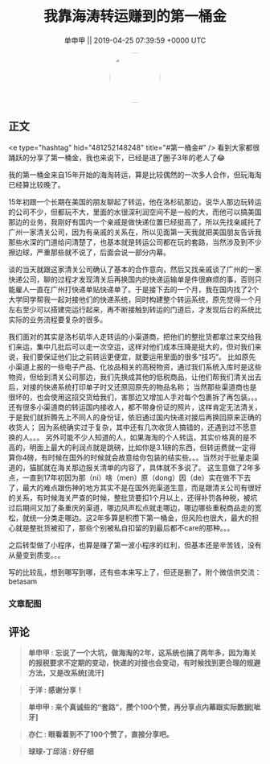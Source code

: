 <h1 align="center">我靠海涛转运赚到的第一桶金</h1>




<p align="center">
    <a>单申甲 || 2019-04-25 07:39:59 &#43;0000 UTC</a>
</p>

<div align="center">
    <img src="https://images.zsxq.com/FkczeaGnnKPHRgomtFuo7752V94Z?e=1590940799&amp;token=kIxbL07-8jAj8w1n4s9zv64FuZZNEATmlU_Vm6zD:jHfShT2b1knq1NOE4aVfK9VEQhU=" width="100" height="100" style="border:1px solid;border-radius:50%; color:#ffffff"/>
</div>




## 正文

<div>
&lt;e type=&#34;hashtag&#34; hid=&#34;481252148248&#34; title=&#34;#第一桶金#&#34; /&gt; 
看到大家都很踊跃的分享了第一桶金，我也来说下，已经是进了圈子3年的老人了😂

我的第一桶金来自15年开始的海淘转运，算是比较偶然的一次多人合作，但玩海淘已经算比较晚了。

15年初跟一个长期在美国的朋友聊起了转运，他在洛杉矶那边，说华人那边玩转运的公司不少，但都玩不大，里面的水很深利润空间不是一般的大，而他可以搞美国那边的业务，我刚好有国内一个亲戚是做快递位置已经挺高了，所以先找亲戚托了广州一家清关公司，因为有亲戚的关系在，所以见面第一天我就把美国朋友告诉我那些水深的门道给问清楚了，也基本就是转运公司都在玩的套路，当然涉及到不少擦边球，严重那些就不说了，后面会说一部分内幕。

谈的当天就跟这家清关公司确认了基本的合作意向，然后又找亲戚谈了广州的一家快递公司，聊的过程才发现清关后再换国内的快递运输单是件很麻烦的事，否则只能雇人一直在广州打快递单贴快递单了。于是接下去的一个月，我在国内找了2个大学同学帮我一起对接他们的快递系统，同时构建整个转运系统，原先觉得一个月左右至少可以搭建完运行起来，再不断接触到转运的门道后，才发现后台的系统比实际的业务流程要复杂的很多。

我们面对的其实是洛杉矶华人走转运的小渠道商，把他们的整批货都拿过来交给我们来运，集中几批后可以走一次空运，这样对他们成本压降是挺大的，但对我们来说，我们要保证他们比之前转运更便宜，就要运用里面的很多“技巧”。
比如原先小渠道上报的一些电子产品、化妆品相关的高税物资，通过我们系统入库时是这些物资，但给到清关公司那边，我们先换成其他的低税商品，让他们帮我们清关出去后，对接的快递系统打印单子时又还原回原先的物品名称；
当然那些渠道商也是很坏的，也会使用这招交货给我们，害那边又增加人手对每个包裹拆了再包装。。。
还有很多小渠道商的转运国内接收人，都不带身份证的照片，这样肯定无法清关，于是我们就折腾先上不同人的身份证，依旧通过国内快递对接后再换回原来正确的收货人；
因为系统确实过于复杂，其中还有几次收货人搞错的，还遇到过不愿意换的人。。。
另外可能不少人知道的人，如果海淘的个人转运，其实价格真的是不高的，明面上最大的利润点就是跳磅，比如你是3.1磅的东西，但转运费就一定得算你4磅，有时候在国外的时候就会故意给你包装的结实些。。。当然对于批量走渠道的，猫腻就在海关那边报关清单的内容了，具体就不多说了。
这生意做了2年多点，一直到17年初因为那（ni）啥（men）原（dong）因（de）实在做不下去了，最大的难点跟伤神的地方其实不是在国外兜渠道生意，而是跟清关公司有很好的关系，有时候海关严查的时候，整批货要扣1个月以上，还得补罚各种税，被坑过后期间又加了条重庆的渠道，哪边风声松点就走哪边，哪边哪些重税商品走的宽松，就统一分类走哪边。这2年多算是积攒下第一桶金，但风险也很大，最大的担心就是整批货被扣了，那些个别被私自扣留的到最后都不care的那种。。。

之后转型做了小程序，也算是赚了第一波小程序的红利，但基本还是辛苦钱，没有从量变到质变。。。

写的比较乱，想到哪写到哪，还有些本来写上了，但还是删了，附个微信供交流：betasam
</div>

### 文章配图

<div class="image" align="center">

</div>


## 评论

<div align="left">
<div>

<blockquote >
<span> <strong>单申甲 : 忘说了一个大坑，做海淘的2年，这系统也搞了两年多，因为海关的报税要求不定期的变动，快递的对接也会变动，有时候找到更合理的规避方法，又是改系统[流汗] </strong></span>
</blockquote>

<blockquote >
<span> <strong>于洋 : 感谢分享！ </strong></span>
</blockquote>

<blockquote >
<span> <strong>单申甲 : 来个真诚些的“套路”，攒个100个赞，再分享点内幕跟实际数据[呲牙] </strong></span>
</blockquote>

<blockquote >
<span> <strong>亦仁 : 眼看着到不了100个赞了，直接分享吧。 </strong></span>
</blockquote>

<blockquote >
<span> <strong>球球-丁邱洁 : 好仔细 </strong></span>
</blockquote>

</div>
</div>